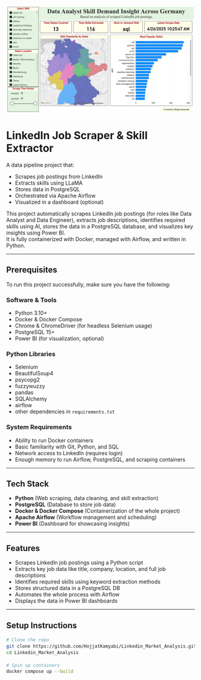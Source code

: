 ![alt text](https://github.com/HojjatKamyabi/Linkedin_Market_Analysis/blob/main/visualization/Dashboard_PowerBI.jpg?raw=true)

# LinkedIn Job Scraper & Skill Extractor

A data pipeline project that:
- Scrapes job postings from LinkedIn
- Extracts skills using LLaMA
- Stores data in PostgreSQL
- Orchestrated via Apache Airflow
- Visualized in a dashboard (optional)

This project automatically scrapes LinkedIn job postings (for roles like Data Analyst and Data Engineer), extracts job descriptions, identifies required skills using AI, stores the data in a PostgreSQL database, and visualizes key insights using Power BI.  
It is fully containerized with Docker, managed with Airflow, and written in Python.

---

##  Prerequisites

To run this project successfully, make sure you have the following:

### Software & Tools
- Python 3.10+
- Docker & Docker Compose
- Chrome & ChromeDriver (for headless Selenium usage)
- PostgreSQL 15+
- Power BI (for visualization, optional)

### Python Libraries
- Selenium
- BeautifulSoup4
- psycopg2
- fuzzywuzzy
- pandas
- SQLAlchemy
- airflow
- other dependencies in `requirements.txt`

### System Requirements
- Ability to run Docker containers
- Basic familiarity with Git, Python, and SQL
- Network access to LinkedIn (requires login)
- Enough memory to run Airflow, PostgreSQL, and scraping containers

---

##  Tech Stack

- **Python** (Web scraping, data cleaning, and skill extraction)
- **PostgreSQL** (Database to store job data)
- **Docker & Docker Compose** (Containerization of the whole project)
- **Apache Airflow** (Workflow management and scheduling)
- **Power BI** (Dashboard for showcasing insights)

---

##  Features

- Scrapes LinkedIn job postings using a Python script
- Extracts key job data like title, company, location, and full job descriptions
- Identifies required skills using keyword extraction methods
- Stores structured data in a PostgreSQL DB
- Automates the whole process with Airflow
- Displays the data in Power BI dashboards

---

## Setup Instructions

```bash
# Clone the repo
git clone https://github.com/HojjatKamyabi/Linkedin_Market_Analysis.git
cd Linkedin_Market_Analysis

# Spin up containers
docker compose up --build
